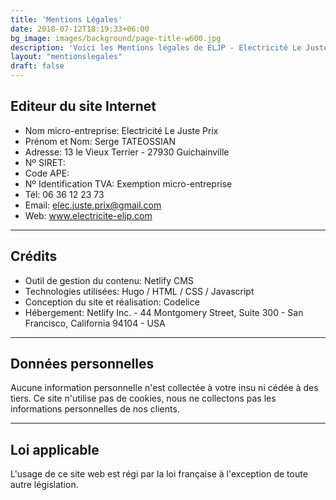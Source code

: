 ```yaml
---
title: 'Mentions Légales'
date: 2018-07-12T18:19:33+06:00
bg_image: images/background/page-title-w600.jpg
description: 'Voici les Mentions légales de ELJP - Electricité Le Juste Prix.'
layout: "mentionslegales"
draft: false
---
```


## Editeur du site Internet

- Nom micro-entreprise: Electricité Le Juste Prix
- Prénom et Nom: Serge TATEOSSIAN
- Adresse: 13 le Vieux Terrier - 27930 Guichainville
- Nº SIRET: 
- Code APE: 
- Nº Identification TVA: Exemption micro-entreprise
- Tél: 06 36 12 23 73
- Email: elec.juste.prix@gmail.com
- Web: www.electricite-eljp.com

***

## Crédits

- Outil de gestion du contenu: Netlify CMS
- Technologies utilisées: Hugo / HTML / CSS / Javascript
- Conception du site et réalisation: Codelice
- Hébergement: Netlify Inc. - 44 Montgomery Street, Suite 300 - San Francisco, California 94104 - USA

***

## Données personnelles

Aucune information personnelle n'est collectée à votre insu ni cédée à des tiers. Ce site n'utilise pas de cookies, nous ne collectons pas les informations personnelles de nos clients.

***

## Loi applicable

L'usage de ce site web est régi par la loi française à l'exception de toute autre législation.

